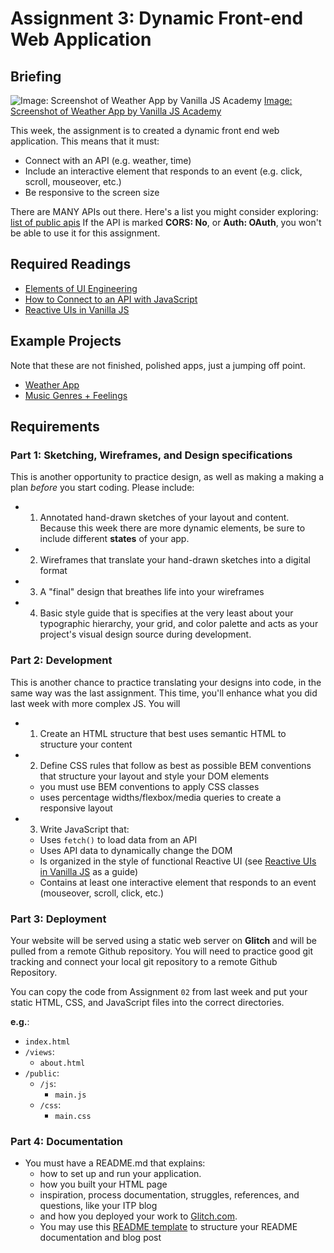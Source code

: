 # Assignment 3: Dynamic Front-end Web Application

## Briefing

![Image: Screenshot of Weather App by Vanilla JS Academy](/assets/assignment-03__header.png)
[Image: Screenshot of Weather App by Vanilla JS Academy](https://vanillajsacademy.com/projects/weather/)

This week, the assignment is to created a dynamic front end web application. This means that it must:
  * Connect with an API (e.g. weather, time)
  * Include an interactive element that responds to an event (e.g. click, scroll, mouseover, etc.)
  * Be responsive to the screen size

There are MANY APIs out there. Here's a list you might consider exploring: [list of public apis](https://github.com/public-apis/public-apis) If the API is marked **CORS: No**, or **Auth: OAuth**, you won't be able to use it for this assignment.

## Required Readings
* [Elements of UI Engineering](https://overreacted.io/the-elements-of-ui-engineering/)
* [How to Connect to an API with JavaScript](https://www.taniarascia.com/how-to-connect-to-an-api-with-javascript/)
* [Reactive UIs in Vanilla JS](https://css-tricks.com/reactive-uis-vanillajs-part-1-pure-functional-style/)

## Example Projects
Note that these are not finished, polished apps, just a jumping off point.
* [Weather App](https://github.com/muji786/weather-app)
* [Music Genres + Feelings](https://github.com/muji786/spring2024-dynamic-web-development/a3-cat-frontend-web-app)

## Requirements

### Part 1: Sketching, Wireframes, and Design specifications
This is another opportunity to practice design, as well as making a making a plan *before* you start coding. Please include:

* 1. Annotated hand-drawn sketches of your layout and content. Because this week there are more dynamic elements, be sure to include different **states** of your app.
* 2. Wireframes that translate your hand-drawn sketches into a digital format
* 3. A "final" design that breathes life into your wireframes
* 4. Basic style guide that is specifies at the very least about your typographic hierarchy, your grid, and color palette and acts as your project's visual design source during development. 

### Part 2: Development
This is another chance to practice translating your designs into code, in the same way was the last assignment. This time, you'll enhance what you did last week with more complex JS. You will 
* 1. Create an HTML structure that best uses semantic HTML to structure your content
* 2. Define CSS rules that follow as best as possible BEM conventions that structure your layout and style your DOM elements
  * you must use BEM conventions to apply CSS classes
  * uses percentage widths/flexbox/media queries to create a responsive layout
* 3. Write JavaScript that:
  * Uses `fetch()` to load data from an API
  * Uses API data to dynamically change the DOM
  * Is organized in the style of functional Reactive UI (see [Reactive UIs in Vanilla JS](https://css-tricks.com/reactive-uis-vanillajs-part-1-pure-functional-style/) as a guide)
  * Contains at least one interactive element that responds to an event (mouseover, scroll, click, etc.)


### Part 3: Deployment
Your website will be served using a static web server on **Glitch** and will be pulled from a remote Github repository. You will need to practice good git tracking and connect your local git repository to a remote Github Repository. 

You can copy the code from Assignment `02` from last week and put your static HTML, CSS, and JavaScript files into the correct directories.

**e.g.**:
* `index.html`
* `/views`:
  * `about.html`
* `/public`:
  * `/js`:
    * `main.js`
  * `/css`:
    * `main.css`

### Part 4: Documentation
* You must have a README.md that explains:
    * how to set up and run your application.
    * how you built your HTML page
    * inspiration, process documentation, struggles, references, and questions, like your ITP blog
    * and how you deployed your work to [Glitch.com](https://glitch.com).
  * You may use this [README template](/templates/readme-template.md) to structure your README documentation and blog post